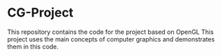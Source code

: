 # CG-Project
This repository contains the code for the project based on OpenGL
This project uses the main concepts of computer graphics and demonstrates them in this code. 
